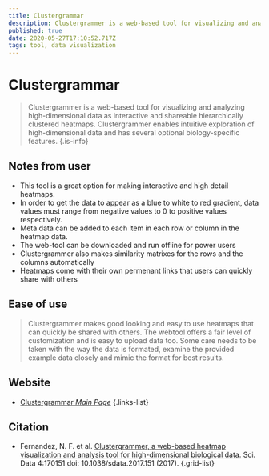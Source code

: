 ```yaml
---
title: Clustergrammar
description: Clustergrammer is a web-based tool for visualizing and analyzing high-dimensional data as interactive and shareable hierarchically clustered heatmaps.
published: true
date: 2020-05-27T17:10:52.717Z
tags: tool, data visualization
---
```


# Clustergrammar

> Clustergrammer is a web-based tool for visualizing and analyzing high-dimensional data as interactive and shareable hierarchically clustered heatmaps. Clustergrammer enables intuitive exploration of high-dimensional data and has several optional biology-specific features.
{.is-info}

## Notes from user
- This tool is a great option for making interactive and high detail heatmaps.
- In order to get the data to appear as a blue to white to red gradient, data values must range from  negative values to 0 to positive values respectively.
- Meta data can be added to each item in each row or column in the heatmap data.
- The web-tool can be downloaded and run offline for power users
- Clustergrammer also makes similarity matrixes for the rows and the columns automatically
- Heatmaps come with their own permenant links that users can quickly share with others

## Ease of use
> Clustergrammer makes good looking and easy to use heatmaps that can quickly be shared with others. The webtool offers a fair level of customization and is easy to upload data too. Some care needs to be taken with the way the data is formated, examine the provided example data closely and mimic the format for best results. 

## Website

- [Clustergrammar *Main Page*](http://amp.pharm.mssm.edu/clustergrammer/)
{.links-list}

## Citation

- Fernandez, N. F. et al. [Clustergrammer, a web-based heatmap visualization and analysis tool for high-dimensional biological data.](https://www.nature.com/articles/sdata2017151) Sci. Data 4:170151 doi: 10.1038/sdata.2017.151 (2017).
{.grid-list}